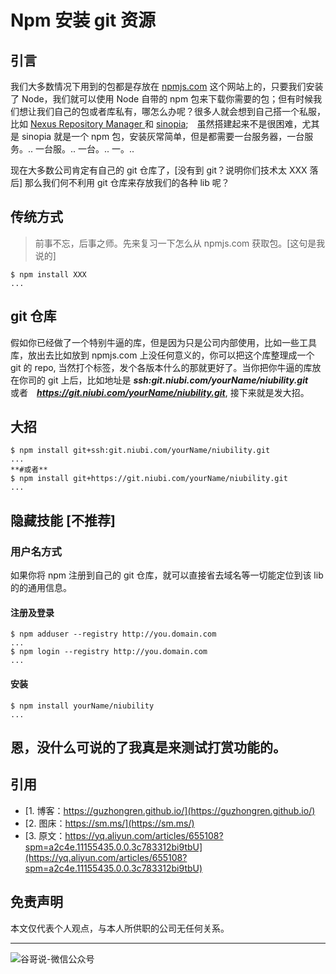 # Npm 安装 git 资源

## 引言

我们大多数情况下用到的包都是存放在 [npmjs.com](https://www.npmjs.com/) 这个网站上的，只要我们安装了 Node，我们就可以使用 Node 自带的 npm 包来下载你需要的包；但有时候我们想让我们自己的包或者库私有，哪怎么办呢？很多人就会想到自己搭一个私服，比如 [Nexus Repository Manager ](https://oss.sonatype.org/#Documentation) 和 [sinopia](https://github.com/rlidwka/sinopia);　虽然搭建起来不是很困难，尤其是 sinopia 就是一个 npm 包，安装灰常简单，但是都需要一台服务器，一台服务。.. 一台服。.. 一台。.. 一。..

现在大多数公司肯定有自己的 git 仓库了，[没有到 git？说明你们技术太 XXX 落后] 那么我们何不利用 git 仓库来存放我们的各种 lib 呢？

## 传统方式
> 前事不忘，后事之师。先来复习一下怎么从 npmjs.com 获取包。[这句是我说的]

```shell
$ npm install XXX
...
```

## git 仓库

假如你已经做了一个特别牛逼的库，但是因为只是公司内部使用，比如一些工具库，放出去比如放到 npmjs.com 上没任何意义的，你可以把这个库整理成一个 git 的 repo, 当然打个标签，发个各版本什么的那就更好了。当你把你牛逼的库放在你司的 git 上后，比如地址是 ***ssh:git.niubi.com/yourName/niubility.git***　或者　***https://git.niubi.com/yourName/niubility.git***, 接下来就是发大招。

## 大招

```shell
$ npm install git+ssh:git.niubi.com/yourName/niubility.git
...
**#或者**
$ npm install git+https://git.niubi.com/yourName/niubility.git
...

```

## 隐藏技能 [不推荐]

### 用户名方式

如果你将 npm 注册到自己的 git 仓库，就可以直接省去域名等一切能定位到该 lib 的的通用信息。

#### 注册及登录

```shell
$ npm adduser --registry http://you.domain.com
...
$ npm login --registry http://you.domain.com
...
```

#### 安装

```shell
$ npm install yourName/niubility
...
```

## 恩，没什么可说的了我真是来测试打赏功能的。

## 引用

* [1. 博客：https://guzhongren.github.io/](https://guzhongren.github.io/)
* [2. 图床：https://sm.ms/](https://sm.ms/)
* [3. 原文：https://yq.aliyun.com/articles/655108?spm=a2c4e.11155435.0.0.3c783312bi9tbU](https://yq.aliyun.com/articles/655108?spm=a2c4e.11155435.0.0.3c783312bi9tbU)

## 免责声明

本文仅代表个人观点，与本人所供职的公司无任何关系。

----
![谷哥说-微信公众号](https://cdn.jsdelivr.net/gh/guzhongren/data-hosting@master/20210819/wechat.ae9zxgscqcg.png)

